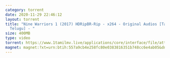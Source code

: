 ```yaml
---
category: torrent
date: 2020-11-29 22:46:12
layout: torrent
title: "Nine Warriors 1 (2017) HDRipBR-Rip - x264 - Original Audios [Tamil +
  Telugu] - "
size: 400MB
type: video
torrent: https://www.1tamilmv.live/applications/core/interface/file/attachment.php?id=69415
magnet: magnet:?xt=urn:btih:557a9cb4e258fc80e0383816351b748cc6e4ab05&dn=www.1TamilMV.live%20-%20Nine%20Warriors%201%20(2017)%20HDRip%20-%20Org%20%5bTamil%20%2b%20Telugu%5d%20-%20400MB.mkv&tr=udp%3a%2f%2fp4p.arenabg.com%3a1337%2fannounce&tr=http%3a%2f%2fpow7.com%3a80%2fannounce&tr=udp%3a%2f%2ftracker.tiny-vps.com%3a6969%2fannounce&tr=http%3a%2f%2ftracker2.itzmx.com%3a6961%2fannounce&tr=udp%3a%2f%2f151.80.120.114%3a2710%2fannounce&tr=udp%3a%2f%2f9.rarbg.com%3a2790%2fannounce&tr=udp%3a%2f%2f9.rarbg.to%3a2740%2fannounce&tr=udp%3a%2f%2fopen.stealth.si%3a80%2fannounce&tr=udp%3a%2f%2ftracker.leechers-paradise.org%3a6969%2fannounce&tr=udp%3a%2f%2ftracker.opentrackr.org%3a1337%2fannounce&tr=http%3a%2f%2ft.nyaatracker.com%3a80%2fannounce
---
```

